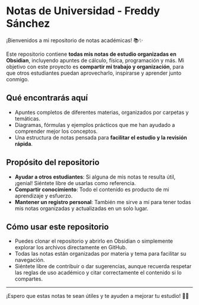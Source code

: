 # Notas de Universidad - Freddy Sánchez

¡Bienvenidos a mi repositorio de notas académicas! 📚✨

Este repositorio contiene **todas mis notas de estudio organizadas en Obsidian**, incluyendo apuntes de cálculo, física, programación y más. Mi objetivo con este proyecto es **compartir mi trabajo y organización**, para que otros estudiantes puedan aprovecharlo, inspirarse y aprender junto conmigo.

## Qué encontrarás aquí

- Apuntes completos de diferentes materias, organizados por carpetas y temáticas.
- Diagramas, fórmulas y ejemplos prácticos que me han ayudado a comprender mejor los conceptos.
- Una estructura de notas pensada para **facilitar el estudio y la revisión rápida**.

## Propósito del repositorio

- **Ayudar a otros estudiantes**: Si alguna de mis notas te resulta útil, ¡genial! Siéntete libre de usarlas como referencia.  
- **Compartir conocimiento**: Todo el contenido es producto de mi aprendizaje y esfuerzo.  
- **Mantener un registro personal**: También me sirve a mí para tener todas mis notas organizadas y actualizadas en un solo lugar.

## Cómo usar este repositorio

- Puedes clonar el repositorio y abrirlo en Obsidian o simplemente explorar los archivos directamente en GitHub.  
- Todas las notas están organizadas por materia y tema para facilitar su navegación.  
- Siéntete libre de contribuir o dar sugerencias, aunque recuerda respetar las reglas de uso académico y citar correctamente el contenido si lo compartes.

---

¡Espero que estas notas te sean útiles y te ayuden a mejorar tu estudio! 🚀💡

